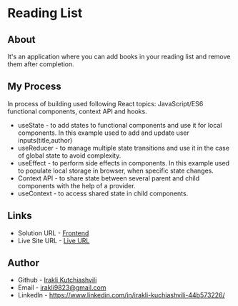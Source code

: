 # Reading List

## About

It's an application where you can add books in your reading list and remove them after completion.


## My Process


In process of building used following React topics: JavaScript/ES6 functional components, context API and hooks.
* useState - to add states to functional components and use it for local components. In this example used to add and update user inputs(title,author)
* useReducer - to manage multiple state transitions and use it in the case of global state to avoid complexity.
* useEffect - to perform side effects in components. In this example used to populate local storage in browser, when specific state changes.
* Context API - to share state between several parent and child components with the help of a provider.
* useContext - to access shared state in child components.


## Links

* Solution URL - [Frontend](https://github.com/iraklikutchiashvili/Books-react)
* Live Site URL - [Live URL](https://magical-meerkat-c39fb1.netlify.app/)

## Author

* Github - [Irakli Kutchiashvili](https://github.com/iraklikutchiashvili)
* Email - irakli9823@gmail.com
* Linkedln - https://www.linkedin.com/in/irakli-kuchiashvili-44b573226/
